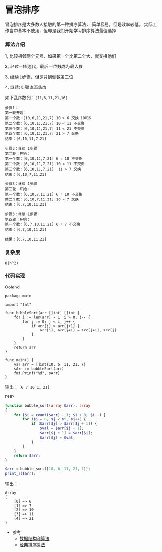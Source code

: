 # 冒泡排序

冒泡排序是大多数人接触的第一种排序算法，
简单容易，但是效率较低。
实际工作当中基本不使用，但却是我们开始学习排序算法最佳选择

### 算法介绍

1, 比较相邻两个元素，如果第一个比第二个大，就交换他们

2, 经过一轮迭代，最后一位数成为最大数

3, 继续 `1`步骤，但是只到倒数第二位

4, 继续`3`步骤直至结束

如下乱序数列：`[10,6,11,21,16]`
```
步骤1：
第一轮开始：
第一个数：[10,6,11,21,7] 10 > 6 交换 10和6
第二个数：[6,10,11,21,7] 10 < 11 不交换
第三个数：[6,10,11,21,7] 11 < 21 不交换
第四个数：[6,10,11,21,7] 21 > 7 交换
结束：[6,10,11,7,21]

步骤3：继续 1步骤
第二轮：开始：
第一个数：[6,10,11,7,21] 6 < 10 不交换
第二个数：[6,10,11,7,21] 10 < 11 不交换
第三个数：[6,10,11,7,21]  11 > 7 交换
结束：[6,10,7,11,21]

步骤3：继续 1步骤
第三轮：开始：
第一个数：[6,10,7,11,21] 6 < 10 不交换
第二个数：[6,10,7,11,21] 10 > 7 交换
结束：[6,7,10,11,21]

步骤3：继续 1步骤
第四轮：开始：
第一个数：[6,7,10,11,21] 6 < 7 不交换
结束：[6,7,10,11,21]

结果：[6,7,10,11,21]
```
### 复杂度

`O(n^2)`

### 代码实现

Goland: 
```goland
package main

import "fmt"

func bubbleSort(arr []int) []int {
	for i := len(arr) - 1; i > 0; i-- {
		for j := 0; j < i; j++ {
			if arr[j] > arr[j+1] {
				arr[j], arr[j+1] = arr[j+1], arr[j]
			}
		}
	}
	return arr
}

func main() {
	var arr = []int{10, 6, 11, 21, 7}
	sArr := bubbleSort(arr)
	fmt.Prinf("%d", sArr)
}
```

输出： 
```[6 7 10 11 21]```

PHP

```php
function bubble_sort(array $arr): array
{
    for ($i = count($arr) - 1; $i > 0; $i--) {
        for ($j = 0; $j < $i; $j++) {
            if ($arr[$j] > $arr[$j + 1]) {
                $val = $arr[$j + 1];
                $arr[$j + 1] = $arr[$j];
                $arr[$j] = $val;
            }
        }
    }
    return $arr;
}

$arr = bubble_sort([10, 6, 11, 21, 7]);
print_r($arr);
```

输出： 
```
Array
(
    [0] => 6
    [1] => 7
    [2] => 10
    [3] => 11
    [4] => 21
)
```

* 参考
    * [数据结构和算法](https://www.bookstack.cn/read/hunterhug-goa.c/algorithm-sort-bubble_sort.md)
    * [经典排序算法](https://www.bookstack.cn/read/JS-Sorting-Algorithm/1.bubbleSort.md)
